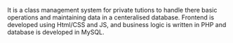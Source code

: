 It is a class management system for private tutions to handle there basic operations and maintaining data in a centeralised database. Frontend is developed using Html/CSS and JS, and business logic is written in PHP and database is developed in MySQL.
